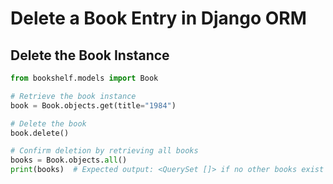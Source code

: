 # Delete a Book Entry in Django ORM

## Delete the Book Instance
```python
from bookshelf.models import Book

# Retrieve the book instance
book = Book.objects.get(title="1984")

# Delete the book
book.delete()

# Confirm deletion by retrieving all books
books = Book.objects.all()
print(books)  # Expected output: <QuerySet []> if no other books exist
